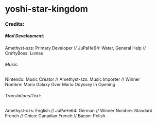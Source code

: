 # yoshi-star-kingdom

### Credits:

##### Mod Development:
Amethyst-szs: Primary Developer //
JuPaHe64: Water, General Help //
CraftyBoss: Lumas

###### Music:
Nintendo: Music Creator //
Amethyst-szs: Music Importer //
Winner Nombre: Mario Galaxy Over Mario Odyssey In Opening

###### Translations/Text:
Amethyst-szs: English //
JuPaHe64: German //
Winner Nombre: Standard French //
Chico: Canadian French //
Bacon: Polish
